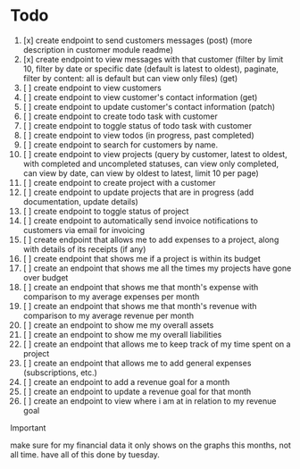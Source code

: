 # Todo
1. [x] create endpoint to send customers messages (post) (more description in customer module readme)
2. [x] create endpoint to view messages with that customer (filter by limit 10, filter by date or specific date (default is latest to oldest), paginate, filter by content: all is default but can view only files) (get)
3. [ ] create endpoint to view customers 
4. [ ] create endpoint to view customer's contact information (get)
5. [ ] create endpoint to update customer's contact information (patch)
8. [ ] create endpoint to create todo task with customer
9. [ ] create endpoint to toggle status of todo task with customer
10. [ ] create endpoint to view todos (in progress, past completed)
11. [ ] create endpoint to search for customers by name.
12. [ ] create endpoint to view projects (query by customer, latest to oldest, with completed and uncompleted statuses, can view only completed, can view by date, can view by oldest to latest, limit 10 per page)
13. [ ] create endpoint to create project with a customer
14. [ ] create endpoint to update projects that are in progress (add documentation, update details)
15. [ ] create endpoint to toggle status of project
16. [ ] create endpoint to automatically send invoice notifications to customers via email for invoicing 
18. [ ] create endpoint that allows me to add expenses to a project, along with details of its receipts (if any)
19. [ ] create endpoint that shows me if a project is within its budget
20. [ ] create an endpoint that shows me all the times my projects have gone over budget
21. [ ] create an endpoint that shows me that month's expense with comparison to my average expenses per month
22. [ ] create an endpoint that shows me that month's revenue with comparison to my average revenue per month
23. [ ] create an endpoint to show me my overall assets
24. [ ] create an endpoint to show me my overall liabilities
26. [ ] create an endpoint that allows me to keep track of my time spent on a project
27. [ ] create an endpoint that allows me to add general expenses (subscriptions, etc.)
28. [ ] create an endpoint to add a revenue goal for a month
29. [ ] create an endpoint to update a revenue goal for that month
30. [ ] create an endpoint to view where i am at in relation to my revenue goal

> [!IMPORTANT]
> make sure for my financial data it only shows on the graphs this months, not all time.
> have all of this done by tuesday.

